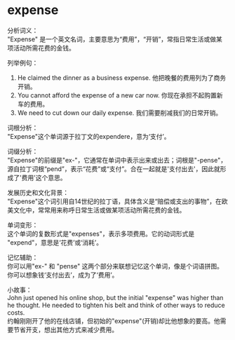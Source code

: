 # expense

分析词义：  
"Expense" 是一个英文名词，主要意思为“费用”，“开销”，常指日常生活或做某项活动所需花费的金钱。

  

列举例句：

  

1.  He claimed the dinner as a business expense. 他把晚餐的费用列为了商务开销。
2.  You cannot afford the expense of a new car now. 你现在承担不起购置新车的费用。
3.  We need to cut down our daily expense. 我们需要削减我们的日常开销。

  

词根分析：  
"Expense"这个单词源于拉丁文的expendere，意为‘支付’。

  

词缀分析：  
"Expense"的前缀是"ex-"，它通常在单词中表示出来或出去；词根是"-pense"，源自拉丁词根“pend”，表示“花费”或“支付”。合在一起就是'支付出去'，因此就形成了'费用'这个意思。

  

发展历史和文化背景：  
"Expense"这个词引用自14世纪的拉丁语，具体含义是“赔偿或支出的事物”，在欧美文化中，常常用来称呼日常生活或做某项活动所需花费的金钱。

  

单词变形：  
这个单词的复数形式是"expenses"，表示多项费用。它的动词形式是 "expend"，意思是‘花费’或‘消耗’。

  

记忆辅助：  
你可以用"ex-" 和 "pense" 这两个部分来联想记忆这个单词，像是个词语拼图。你可以想象钱‘支付出去’，成为了‘费用’。

  

小故事：  
John just opened his online shop, but the initial "expense" was higher than he thought. He needed to tighten his belt and think of other ways to reduce costs.  
约翰刚刚开了他的在线店铺，但初始的"expense"(开销)却比他想象的要高。他需要节省开支，想出其他方式来减少费用。
